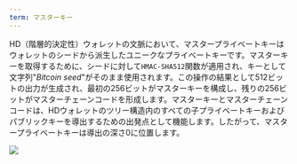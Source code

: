```yaml
---
term: マスターキー
---
```


HD（階層的決定性）ウォレットの文脈において、マスタープライベートキーはウォレットのシードから派生したユニークなプライベートキーです。マスターキーを取得するために、シードに対して`HMAC-SHA512`関数が適用され、キーとして文字列"*Bitcoin seed*"がそのまま使用されます。この操作の結果として512ビットの出力が生成され、最初の256ビットがマスターキーを構成し、残りの256ビットがマスターチェーンコードを形成します。マスターキーとマスターチェーンコードは、HDウォレットのツリー構造内のすべての子プライベートキーおよびパブリックキーを導出するための出発点として機能します。したがって、マスタープライベートキーは導出の深さ0に位置します。

![](../../dictionnaire/assets/19.png)